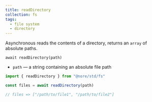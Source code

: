 ```yaml
---
title: readDirectory
collection: fs
tags:
  - file system
  - directory
---
```


Asynchronous reads the contents of a directory, returns an `array` of absolute paths.

`await readDirectory(path)`

- `path` — a string containing an absolute file path

```js
import { readDirectory } from "@nore/std/fs"

const files = await readDirectory(path)

// files => ["/path/to/file1", "/path/to/file2"]
```
